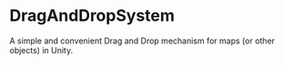 # DragAndDropSystem
A simple and convenient Drag and Drop mechanism for maps (or other objects) in Unity.
